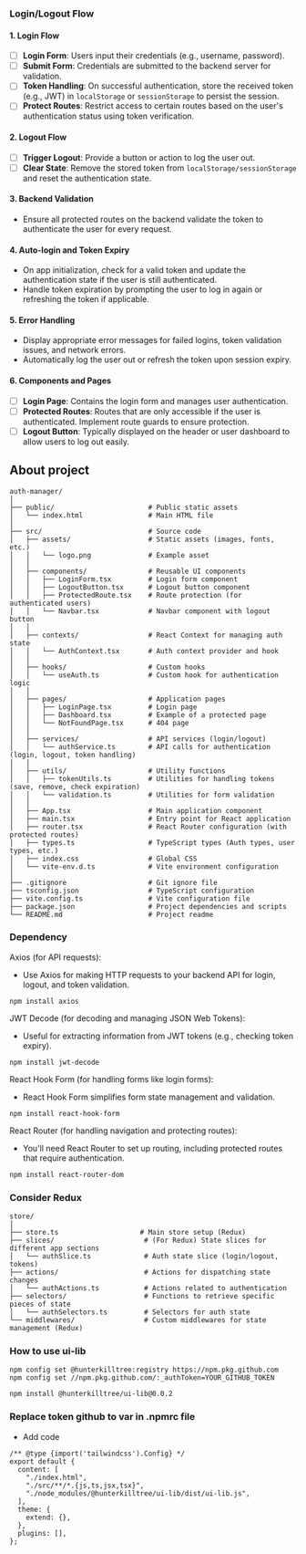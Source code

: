 ### Login/Logout Flow

#### 1. **Login Flow**

- [ ] **Login Form**: Users input their credentials (e.g., username, password).
- [ ] **Submit Form**: Credentials are submitted to the backend server for validation.
- [ ] **Token Handling**: On successful authentication, store the received token (e.g., JWT) in `localStorage` or `sessionStorage` to persist the session.
- [ ] **Protect Routes**: Restrict access to certain routes based on the user's authentication status using token verification.

#### 2. **Logout Flow**

- [ ] **Trigger Logout**: Provide a button or action to log the user out.
- [ ] **Clear State**: Remove the stored token from `localStorage/sessionStorage` and reset the authentication state.

#### 3. **Backend Validation**

- Ensure all protected routes on the backend validate the token to authenticate the user for every request.

#### 4. **Auto-login and Token Expiry**

- On app initialization, check for a valid token and update the authentication state if the user is still authenticated.
- Handle token expiration by prompting the user to log in again or refreshing the token if applicable.

#### 5. **Error Handling**

- Display appropriate error messages for failed logins, token validation issues, and network errors.
- Automatically log the user out or refresh the token upon session expiry.

#### 6. **Components and Pages**

- [ ] **Login Page**: Contains the login form and manages user authentication.
- [ ] **Protected Routes**: Routes that are only accessible if the user is authenticated. Implement route guards to ensure protection.
- [ ] **Logout Button**: Typically displayed on the header or user dashboard to allow users to log out easily.

## About project

```
auth-manager/
│
├── public/                       # Public static assets
│   └── index.html                # Main HTML file
│
├── src/                          # Source code
│   ├── assets/                   # Static assets (images, fonts, etc.)
│   │   └── logo.png              # Example asset
│   │
│   ├── components/               # Reusable UI components
│   │   ├── LoginForm.tsx         # Login form component
│   │   ├── LogoutButton.tsx      # Logout button component
│   │   ├── ProtectedRoute.tsx    # Route protection (for authenticated users)
│   │   └── Navbar.tsx            # Navbar component with logout button
│   │
│   ├── contexts/                 # React Context for managing auth state
│   │   └── AuthContext.tsx       # Auth context provider and hook
│   │
│   ├── hooks/                    # Custom hooks
│   │   └── useAuth.ts            # Custom hook for authentication logic
│   │
│   ├── pages/                    # Application pages
│   │   ├── LoginPage.tsx         # Login page
│   │   ├── Dashboard.tsx         # Example of a protected page
│   │   └── NotFoundPage.tsx      # 404 page
│   │
│   ├── services/                 # API services (login/logout)
│   │   └── authService.ts        # API calls for authentication (login, logout, token handling)
│   │
│   ├── utils/                    # Utility functions
│   │   ├── tokenUtils.ts         # Utilities for handling tokens (save, remove, check expiration)
│   │   └── validation.ts         # Utilities for form validation
│   │
│   ├── App.tsx                   # Main application component
│   ├── main.tsx                  # Entry point for React application
│   ├── router.tsx                # React Router configuration (with protected routes)
│   ├── types.ts                  # TypeScript types (Auth types, user types, etc.)
│   ├── index.css                 # Global CSS
│   └── vite-env.d.ts             # Vite environment configuration
│
├── .gitignore                    # Git ignore file
├── tsconfig.json                 # TypeScript configuration
├── vite.config.ts                # Vite configuration file
├── package.json                  # Project dependencies and scripts
└── README.md                     # Project readme
```

### Dependency

Axios (for API requests):

- Use Axios for making HTTP requests to your backend API for login, logout, and token validation.

`npm install axios`

JWT Decode (for decoding and managing JSON Web Tokens):

- Useful for extracting information from JWT tokens (e.g., checking token expiry).

`npm install jwt-decode`

React Hook Form (for handling forms like login forms):

- React Hook Form simplifies form state management and validation.

`npm install react-hook-form`

React Router (for handling navigation and protecting routes):

- You'll need React Router to set up routing, including protected routes that require authentication.

`npm install react-router-dom`

### Consider Redux

```
store/
│
├── store.ts                    # Main store setup (Redux)
├── slices/                      # (For Redux) State slices for different app sections
│   └── authSlice.ts             # Auth state slice (login/logout, tokens)
├── actions/                     # Actions for dispatching state changes
│   └── authActions.ts           # Actions related to authentication
├── selectors/                   # Functions to retrieve specific pieces of state
│   └── authSelectors.ts         # Selectors for auth state
└── middlewares/                 # Custom middlewares for state management (Redux)
```

### How to use ui-lib

```
npm config set @hunterkilltree:registry https://npm.pkg.github.com
npm config set //npm.pkg.github.com/:_authToken=YOUR_GITHUB_TOKEN
```

```
npm install @hunterkilltree/ui-lib@0.0.2

```

### Replace token github to var in .npmrc file

- Add code

```
/** @type {import('tailwindcss').Config} */
export default {
  content: [
    "./index.html",
    "./src/**/*.{js,ts,jsx,tsx}",
    "./node_modules/@hunterkilltree/ui-lib/dist/ui-lib.js",
  ],
  theme: {
    extend: {},
  },
  plugins: [],
};

```
